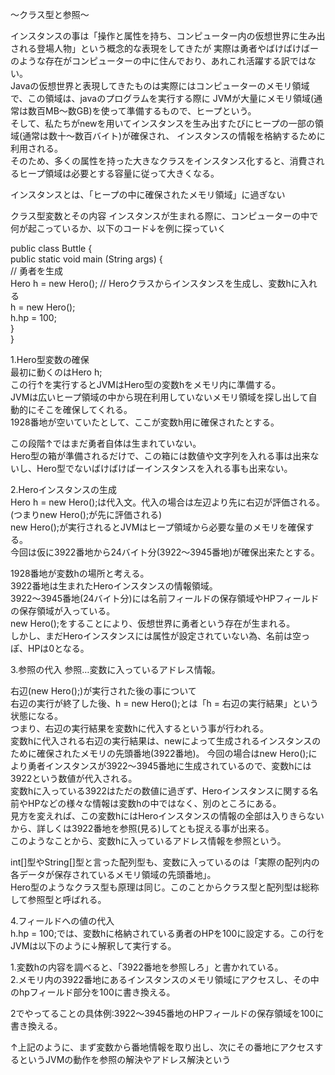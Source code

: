 〜クラス型と参照〜

インスタンスの事は「操作と属性を持ち、コンピューター内の仮想世界に生み出される登場人物」という概念的な表現をしてきたが
実際は勇者やばけばけばーのような存在がコンピューターの中に住んでおり、あれこれ活躍する訳ではない。<br>
Javaの仮想世界と表現してきたものは実際にはコンピューターのメモリ領域で、この領域は、javaのプログラムを実行する際に
JVMが大量にメモリ領域(通常は数百MB〜数GB)を使って準備するもので、ヒープという。<br>
そして、私たちがnewを用いてインスタンスを生み出すたびにヒープの一部の領域(通常は数十〜数百バイト)が確保され、
インスタンスの情報を格納するために利用される。<br>
そのため、多くの属性を持った大きなクラスをインスタンス化すると、消費されるヒープ領域は必要とする容量に従って大きくなる。<br>

インスタンスとは、「ヒープの中に確保されたメモリ領域」に過ぎない<br>

クラス型変数とその内容
インスタンスが生まれる際に、コンピューターの中で何が起こっているか、以下のコード↓を例に探っていく<br>

public class Buttle {<br>
  public static void main (String args) {<br>
  // 勇者を生成<br>
    Hero h = new Hero(); // Heroクラスからインスタンスを生成し、変数hに入れる<br>
    h = new Hero();<br>
    h.hp = 100;<br>
  }<br>
}<br>

1.Hero型変数の確保<br>
最初に動くのはHero h;<br>
この行↑を実行するとJVMはHero型の変数hをメモリ内に準備する。<br>
JVMは広いヒープ領域の中から現在利用していないメモリ領域を探し出して自動的にそこを確保してくれる。<br>
1928番地が空いていたとして、ここが変数h用に確保されたとする。<br>

この段階↑ではまだ勇者自体は生まれていない。<br>
Hero型の箱が準備されるだけで、この箱には数値や文字列を入れる事は出来ないし、Hero型でないばけばけばーインスタンスを入れる事も出来ない。<br>

2.Heroインスタンスの生成<br>
Hero h = new Hero();は代入文。代入の場合は左辺より先に右辺が評価される。<br>
(つまりnew Hero();が先に評価される)<br>
new Hero();が実行されるとJVMはヒープ領域から必要な量のメモリを確保する。<br>
今回は仮に3922番地から24バイト分(3922〜3945番地)が確保出来たとする。<br>

1928番地が変数hの場所と考える。<br>
3922番地は生まれたHeroインスタンスの情報領域。<br>
3922〜3945番地(24バイト分)には名前フィールドの保存領域やHPフィールドの保存領域が入っている。<br>
new Hero();をすることにより、仮想世界に勇者という存在が生まれる。<br>
しかし、まだHeroインスタンスには属性が設定されていない為、名前は空っぽ、HPは0となる。<br>

3.参照の代入
参照…変数に入っているアドレス情報。<br>

右辺(new Hero();)が実行された後の事について<br>
右辺の実行が終了した後、h = new Hero();とは「h = 右辺の実行結果」という状態になる。<br>
つまり、右辺の実行結果を変数hに代入するという事が行われる。<br>
変数hに代入される右辺の実行結果は、newによって生成されるインスタンスのために確保されたメモリの先頭番地(3922番地)。
今回の場合はnew Hero();により勇者インスタンスが3922〜3945番地に生成されているので、変数hには3922という数値が代入される。<br>
変数hに入っている3922はただの数値に過ぎず、Heroインスタンスに関する名前やHPなどの様々な情報は変数hの中ではなく、別のところにある。<br>
見方を変えれば、この変数hにはHeroインスタンスの情報の全部は入りきらないから、詳しくは3922番地を参照(見る)してとも捉える事が出来る。<br>
このようなことから、変数hに入っているアドレス情報を参照という。<br>

int[]型やString[]型と言った配列型も、変数に入っているのは「実際の配列内の各データが保存されているメモリ領域の先頭番地」。<br>
Hero型のようなクラス型も原理は同じ。このことからクラス型と配列型は総称して参照型と呼ばれる。<br>

4.フィールドへの値の代入<br>
h.hp = 100;では、変数hに格納されている勇者のHPを100に設定する。この行をJVMは以下のように↓解釈して実行する。<br>

1.変数hの内容を調べると、「3922番地を参照しろ」と書かれている。<br>
2.メモリ内の3922番地にあるインスタンスのメモリ領域にアクセスし、その中のhpフィールド部分を100に書き換える。<br>

2でやってることの具体例:3922〜3945番地のHPフィールドの保存領域を100に書き換える。<br>

↑上記のように、まず変数から番地情報を取り出し、次にその番地にアクセスするというJVMの動作を参照の解決やアドレス解決という<br>